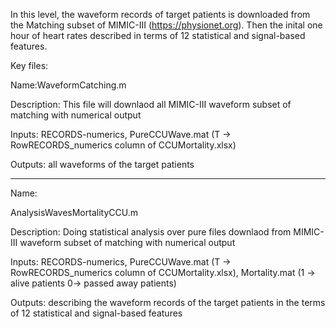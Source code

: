 In this level, the waveform records of target patients is downloaded from the Matching subset of MIMIC-III (https://physionet.org). Then the inital one hour of heart rates described in terms of 12 statistical and signal-based features.


Key files:

Name:WaveformCatching.m

Description: This file will downlaod all MIMIC-III waveform subset of matching with numerical output

Inputs: RECORDS-numerics, PureCCUWave.mat (T -> RowRECORDS_numerics column of CCUMortality.xlsx) 

Outputs: all waveforms of the target patients

---------------------------------------------------------------------------------------------------------------------------------

Name:

AnalysisWavesMortalityCCU.m

Description: Doing statistical analysis over pure files downlaod from MIMIC-III waveform subset of matching with numerical output

Inputs: RECORDS-numerics, PureCCUWave.mat (T -> RowRECORDS_numerics column of CCUMortality.xlsx), Mortality.mat (1 -> alive patients 0-> passed away patients)

Outputs: describing the waveform records of the target patients in the terms of 12 statistical and signal-based features

